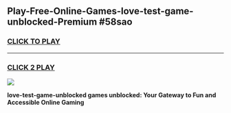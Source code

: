 
## Play-Free-Online-Games-love-test-game-unblocked-Premium #58sao
<h3>
<a href="https://premium.freeplayer.one?title=love-test-game-unblocked&ref=8M">CLICK TO PLAY</a></h3>
<hr>

<h3>
<a href="https://premium.freeplayer.one?title=love-test-game-unblocked&ref=8M">CLICK 2 PLAY</a>
  
</h3>

<a href="https://premium.freeplayer.one?title=love-test-game-unblocked&ref=8M"><img src="https://clearcache.store/games.png"></a>


**love-test-game-unblocked games unblocked: Your Gateway to Fun and Accessible Online Gaming**
